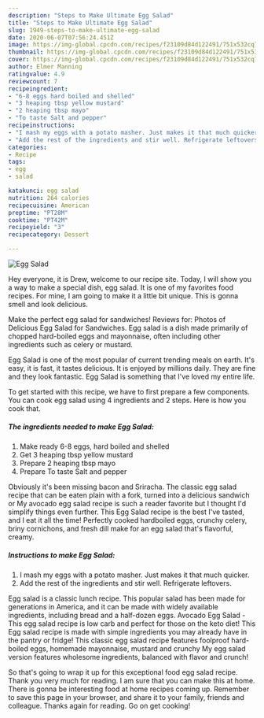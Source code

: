 ```yaml
---
description: "Steps to Make Ultimate Egg Salad"
title: "Steps to Make Ultimate Egg Salad"
slug: 1949-steps-to-make-ultimate-egg-salad
date: 2020-06-07T07:56:24.451Z
image: https://img-global.cpcdn.com/recipes/f23109d84d122491/751x532cq70/egg-salad-recipe-main-photo.jpg
thumbnail: https://img-global.cpcdn.com/recipes/f23109d84d122491/751x532cq70/egg-salad-recipe-main-photo.jpg
cover: https://img-global.cpcdn.com/recipes/f23109d84d122491/751x532cq70/egg-salad-recipe-main-photo.jpg
author: Elmer Manning
ratingvalue: 4.9
reviewcount: 7
recipeingredient:
- "6-8 eggs hard boiled and shelled"
- "3 heaping tbsp yellow mustard"
- "2 heaping tbsp mayo"
- "To taste Salt and pepper"
recipeinstructions:
- "I mash my eggs with a potato masher. Just makes it that much quicker."
- "Add the rest of the ingredients and stir well. Refrigerate leftovers."
categories:
- Recipe
tags:
- egg
- salad

katakunci: egg salad 
nutrition: 264 calories
recipecuisine: American
preptime: "PT28M"
cooktime: "PT42M"
recipeyield: "3"
recipecategory: Dessert

---
```



![Egg Salad](https://img-global.cpcdn.com/recipes/f23109d84d122491/751x532cq70/egg-salad-recipe-main-photo.jpg)

Hey everyone, it is Drew, welcome to our recipe site. Today, I will show you a way to make a special dish, egg salad. It is one of my favorites food recipes. For mine, I am going to make it a little bit unique. This is gonna smell and look delicious.

Make the perfect egg salad for sandwiches! Reviews for: Photos of Delicious Egg Salad for Sandwiches. Egg salad is a dish made primarily of chopped hard-boiled eggs and mayonnaise, often including other ingredients such as celery or mustard.

Egg Salad is one of the most popular of current trending meals on earth. It's easy, it is fast, it tastes delicious. It is enjoyed by millions daily. They are fine and they look fantastic. Egg Salad is something that I've loved my entire life.


To get started with this recipe, we have to first prepare a few components. You can cook egg salad using 4 ingredients and 2 steps. Here is how you cook that.

<!--inarticleads1-->

##### The ingredients needed to make Egg Salad:

1. Make ready 6-8 eggs, hard boiled and shelled
1. Get 3 heaping tbsp yellow mustard
1. Prepare 2 heaping tbsp mayo
1. Prepare To taste Salt and pepper


Obviously it&#39;s been missing bacon and Sriracha. The classic egg salad recipe that can be eaten plain with a fork, turned into a delicious sandwich or My avocado egg salad recipe is such a reader favorite but I thought I&#39;d simplify things even further. This Egg Salad recipe is the best I&#39;ve tasted, and I eat it all the time! Perfectly cooked hardboiled eggs, crunchy celery, briny cornichons, and fresh dill make for an egg salad that&#39;s flavorful, creamy. 

<!--inarticleads2-->

##### Instructions to make Egg Salad:

1. I mash my eggs with a potato masher. Just makes it that much quicker.
1. Add the rest of the ingredients and stir well. Refrigerate leftovers.


Egg salad is a classic lunch recipe. This popular salad has been made for generations in America, and it can be made with widely available ingredients, including bread and a half-dozen eggs. Avocado Egg Salad - This egg salad recipe is low carb and perfect for those on the keto diet! This Egg salad recipe is made with simple ingredients you may already have in the pantry or fridge! This classic egg salad recipe features foolproof hard-boiled eggs, homemade mayonnaise, mustard and crunchy My egg salad version features wholesome ingredients, balanced with flavor and crunch! 

So that's going to wrap it up for this exceptional food egg salad recipe. Thank you very much for reading. I am sure that you can make this at home. There is gonna be interesting food at home recipes coming up. Remember to save this page in your browser, and share it to your family, friends and colleague. Thanks again for reading. Go on get cooking!

